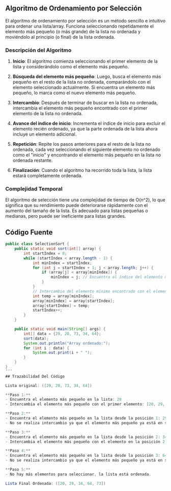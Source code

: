 ## Algoritmo de Ordenamiento por Selección

El algoritmo de ordenamiento por selección es un método sencillo e intuitivo para ordenar una lista/array. Funciona seleccionando repetidamente el elemento más pequeño (o más grande) de la lista no ordenada y moviéndolo al principio (o final) de la lista ordenada.

### Descripción del Algoritmo

1. **Inicio**: El algoritmo comienza seleccionando el primer elemento de la lista y considerándolo como el elemento más pequeño.

2. **Búsqueda del elemento más pequeño**: Luego, busca el elemento más pequeño en el resto de la lista no ordenada, comparándolo con el elemento seleccionado actualmente. Si encuentra un elemento más pequeño, lo marca como el nuevo elemento más pequeño.

3. **Intercambio**: Después de terminar de buscar en la lista no ordenada, intercambia el elemento más pequeño encontrado con el primer elemento de la lista no ordenada.

4. **Avance del índice de inicio**: Incrementa el índice de inicio para excluir el elemento recién ordenado, ya que la parte ordenada de la lista ahora incluye un elemento adicional.

5. **Repetición**: Repite los pasos anteriores para el resto de la lista no ordenada, cada vez seleccionando el siguiente elemento no ordenado como el "inicio" y encontrando el elemento más pequeño en la lista no ordenada restante.

6. **Finalización**: Cuando el algoritmo ha recorrido toda la lista, la lista estará completamente ordenada.

### Complejidad Temporal

El algoritmo de selección tiene una complejidad de tiempo de O(n^2), lo que significa que su rendimiento puede deteriorarse rápidamente con el aumento del tamaño de la lista. Es adecuado para listas pequeñas o medianas, pero puede ser ineficiente para listas grandes.

## Código Fuente

```java
public class SelectionSort {
    public static void sort(int[] array) {
        int startIndex = 0;
        while (startIndex < array.length - 1) {
            int minIndex = startIndex;
            for (int j = startIndex + 1; j < array.length; j++) {
                if (array[j] < array[minIndex]) {
                    minIndex = j; // Encuentra el índice del elemento más pequeño
                }
            }
            // Intercambio del elemento mínimo encontrado con el elemento en startIndex
            int temp = array[minIndex];
            array[minIndex] = array[startIndex];
            array[startIndex] = temp;
            startIndex++;
        }
    }

    public static void main(String[] args) {
        int[] data = {29, 20, 73, 34, 64};
        sort(data);
        System.out.println("Array ordenado:");
        for (int i : data) {
            System.out.print(i + " ");
        }
    }
}
´´´
## Trazabilidad Del Código

Lista original: ([29, 20, 73, 34, 64])

**Paso 1:**
- Encuentra el elemento más pequeño en la lista: 20
- Intercambia el elemento más pequeño con el primer elemento: [20, 29, 73, 34, 64]

**Paso 2:**
- Encuentra el elemento más pequeño en la lista desde la posición 1: 29
- No se realiza intercambio ya que el elemento más pequeño ya está en su lugar: [20, 29, 73, 34, 64]

**Paso 3:**
- Encuentra el elemento más pequeño en la lista desde la posición 2: 34
- Intercambia el elemento más pequeño con el elemento en la posición 2: [20, 29, 34, 73, 64]

**Paso 4:**
- Encuentra el elemento más pequeño en la lista desde la posición 3: 64
- No se realiza intercambio ya que el elemento más pequeño ya está en su lugar: [20, 29, 34, 64, 73]

**Paso 5:**
- No hay más elementos para seleccionar, la lista está ordenada.

Lista Final Ordenada: ([20, 29, 34, 64, 73])
